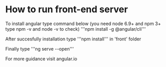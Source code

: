 # How to run front-end server

To install angular type command below (you need node 6.9+ and npm 3+ type npm -v and node -v to check)
'''npm install -g @angular/cli'''

After succesfully installation type
'''npm install''' in 'front' folder

Finally type
'''ng serve --open'''

For more guidance visit angular.io
